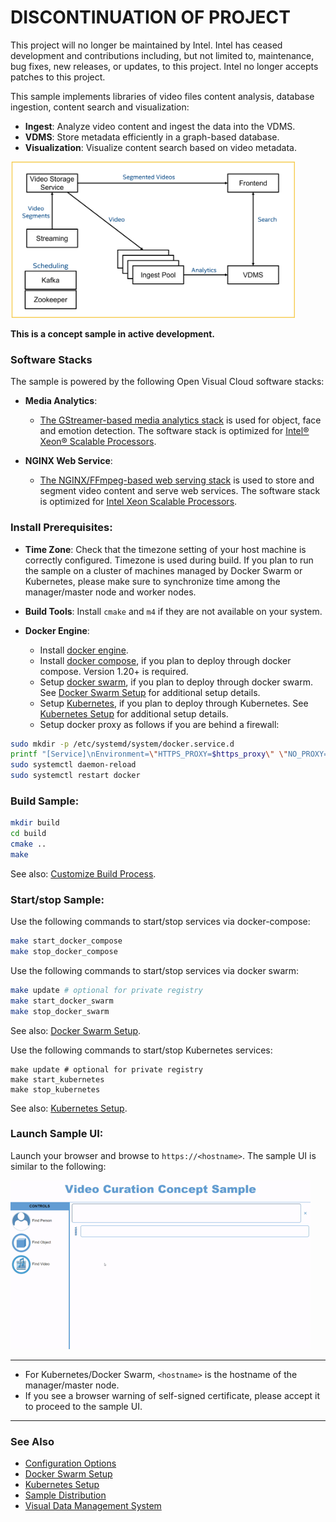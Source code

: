 # DISCONTINUATION OF PROJECT #
This project will no longer be maintained by Intel.
Intel has ceased development and contributions including, but not limited to, maintenance, bug fixes, new releases, or updates, to this project.
Intel no longer accepts patches to this project.


This sample implements libraries of video files content analysis, database ingestion, content search and visualization:   
- **Ingest**: Analyze video content and ingest the data into the VDMS.  
- **VDMS**: Store metadata efficiently in a graph-based database.  
- **Visualization**: Visualize content search based on video metadata.

<IMG src="doc/arch.png" height="250px">

**This is a concept sample in active development.**   

### Software Stacks

The sample is powered by the following Open Visual Cloud software stacks:      
- **Media Analytics**:   
  - [The GStreamer-based media analytics stack](https://github.com/OpenVisualCloud/Dockerfiles/tree/master/Xeon/ubuntu-16.04/analytics/gst) is used for object, face and emotion detection. The software stack is optimized for [Intel® Xeon® Scalable Processors](https://github.com/OpenVisualCloud/Dockerfiles/tree/master/Xeon/ubuntu-16.04/analytics/gst).  
 
- **NGINX Web Service**:
  - [The NGINX/FFmpeg-based web serving stack](https://github.com/OpenVisualCloud/Dockerfiles/tree/master/Xeon/centos-7.6/media/nginx) is used to store and segment video content and serve web services. The software stack is optimized for [Intel Xeon Scalable Processors](https://github.com/OpenVisualCloud/Dockerfiles/tree/master/Xeon/centos-7.6/media/nginx).  

### Install Prerequisites:

- **Time Zone**: Check that the timezone setting of your host machine is correctly configured. Timezone is used during build. If you plan to run the sample on a cluster of machines managed by Docker Swarm or Kubernetes, please make sure to synchronize time among the manager/master node and worker nodes.    

- **Build Tools**: Install ```cmake``` and ```m4``` if they are not available on your system.        

- **Docker Engine**:        
  - Install [docker engine](https://docs.docker.com/install).     
  - Install [docker compose](https://docs.docker.com/compose/install), if you plan to deploy through docker compose. Version 1.20+ is required.    
  - Setup [docker swarm](https://docs.docker.com/engine/swarm), if you plan to deploy through docker swarm. See [Docker Swarm Setup](deployment/docker-swarm/README.md) for additional setup details.  
  - Setup [Kubernetes](https://kubernetes.io/docs/setup), if you plan to deploy through Kubernetes. See [Kubernetes Setup](deployment/kubernetes/README.md) for additional setup details.     
  - Setup docker proxy as follows if you are behind a firewall:   

```bash
sudo mkdir -p /etc/systemd/system/docker.service.d       
printf "[Service]\nEnvironment=\"HTTPS_PROXY=$https_proxy\" \"NO_PROXY=$no_proxy\"\n" | sudo tee /etc/systemd/system/docker.service.d/proxy.conf       
sudo systemctl daemon-reload          
sudo systemctl restart docker     
```

### Build Sample: 

```bash
mkdir build    
cd build     
cmake ..    
make     
```

See also: [Customize Build Process](doc/cmake.md).    

### Start/stop Sample: 

Use the following commands to start/stop services via docker-compose:        

```bash
make start_docker_compose      
make stop_docker_compose      
```

Use the following commands to start/stop services via docker swarm:    

```bash
make update # optional for private registry
make start_docker_swarm      
make stop_docker_swarm      
```

See also:  [Docker Swarm Setup](deployment/docker-swarm/README.md).    

Use the following commands to start/stop Kubernetes services:

```
make update # optional for private registry
make start_kubernetes
make stop_kubernetes
```

See also: [Kubernetes Setup](deployment/kubernetes/README.md).    

### Launch Sample UI:

Launch your browser and browse to ```https://<hostname>```. The sample UI is similar to the following:    

<IMG src="doc/sample-ui.gif" height="270px"></IMG>

---

* For Kubernetes/Docker Swarm, ```<hostname>``` is the hostname of the manager/master node.
* If you see a browser warning of self-signed certificate, please accept it to proceed to the sample UI.    
  
---

### See Also

- [Configuration Options](doc/cmake.md)          
- [Docker Swarm Setup](deployment/docker-swarm/README.md)      
- [Kubernetes Setup](deployment/kubernetes/README.md)
- [Sample Distribution](doc/dist.md)  
- [Visual Data Management System](https://github.com/intellabs/vdms)  

